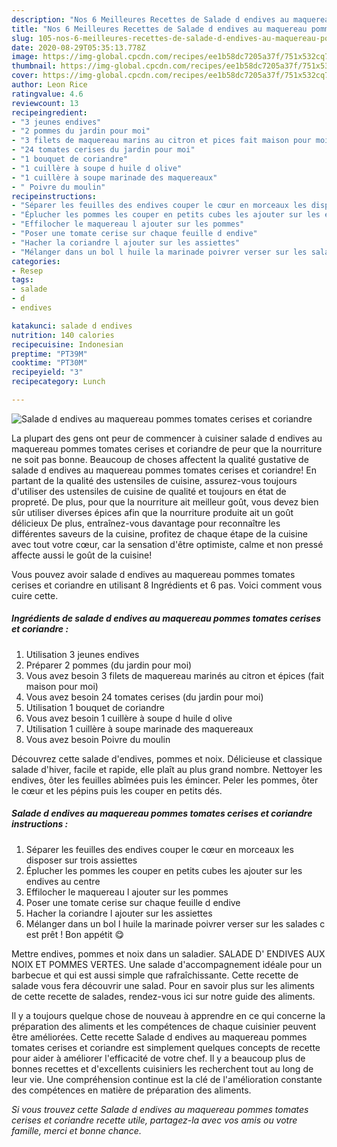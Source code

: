 ```yaml
---
description: "Nos 6 Meilleures Recettes de Salade d endives au maquereau pommes tomates cerises et coriandre"
title: "Nos 6 Meilleures Recettes de Salade d endives au maquereau pommes tomates cerises et coriandre"
slug: 105-nos-6-meilleures-recettes-de-salade-d-endives-au-maquereau-pommes-tomates-cerises-et-coriandre
date: 2020-08-29T05:35:13.778Z
image: https://img-global.cpcdn.com/recipes/ee1b58dc7205a37f/751x532cq70/salade-d-endives-au-maquereau-pommes-tomates-cerises-et-coriandre-photo-principale-de-la-recette.jpg
thumbnail: https://img-global.cpcdn.com/recipes/ee1b58dc7205a37f/751x532cq70/salade-d-endives-au-maquereau-pommes-tomates-cerises-et-coriandre-photo-principale-de-la-recette.jpg
cover: https://img-global.cpcdn.com/recipes/ee1b58dc7205a37f/751x532cq70/salade-d-endives-au-maquereau-pommes-tomates-cerises-et-coriandre-photo-principale-de-la-recette.jpg
author: Leon Rice
ratingvalue: 4.6
reviewcount: 13
recipeingredient:
- "3 jeunes endives"
- "2 pommes du jardin pour moi"
- "3 filets de maquereau marins au citron et pices fait maison pour moi"
- "24 tomates cerises du jardin pour moi"
- "1 bouquet de coriandre"
- "1 cuillère à soupe d huile d olive"
- "1 cuillère à soupe marinade des maquereaux"
- " Poivre du moulin"
recipeinstructions:
- "Séparer les feuilles des endives couper le cœur en morceaux les disposer sur trois assiettes"
- "Éplucher les pommes les couper en petits cubes les ajouter sur les endives au centre"
- "Effilocher le maquereau l ajouter sur les pommes"
- "Poser une tomate cerise sur chaque feuille d endive"
- "Hacher la coriandre l ajouter sur les assiettes"
- "Mélanger dans un bol l huile la marinade poivrer verser sur les salades c est prêt ! Bon appétit 😋"
categories:
- Resep
tags:
- salade
- d
- endives

katakunci: salade d endives 
nutrition: 140 calories
recipecuisine: Indonesian
preptime: "PT39M"
cooktime: "PT30M"
recipeyield: "3"
recipecategory: Lunch

---
```



![Salade d endives au maquereau pommes tomates cerises et coriandre](https://img-global.cpcdn.com/recipes/ee1b58dc7205a37f/751x532cq70/salade-d-endives-au-maquereau-pommes-tomates-cerises-et-coriandre-photo-principale-de-la-recette.jpg)

La plupart des gens ont peur de commencer à cuisiner salade d endives au maquereau pommes tomates cerises et coriandre de peur que la nourriture ne soit pas bonne. Beaucoup de choses affectent la qualité gustative de salade d endives au maquereau pommes tomates cerises et coriandre! En partant de la qualité des ustensiles de cuisine, assurez-vous toujours d'utiliser des ustensiles de cuisine de qualité et toujours en état de propreté. De plus, pour que la nourriture ait meilleur goût, vous devez bien sûr utiliser diverses épices afin que la nourriture produite ait un goût délicieux De plus, entraînez-vous davantage pour reconnaître les différentes saveurs de la cuisine, profitez de chaque étape de la cuisine avec tout votre cœur, car la sensation d'être optimiste, calme et non pressé affecte aussi le goût de la cuisine!

<!--inarticleads1-->

Vous pouvez avoir salade d endives au maquereau pommes tomates cerises et coriandre en utilisant 8 Ingrédients et 6 pas. Voici comment vous cuire cette.

##### Ingrédients de salade d endives au maquereau pommes tomates cerises et coriandre :

1. Utilisation 3 jeunes endives
1. Préparer 2 pommes (du jardin pour moi)
1. Vous avez besoin 3 filets de maquereau marinés au citron et épices (fait maison pour moi)
1. Vous avez besoin 24 tomates cerises (du jardin pour moi)
1. Utilisation 1 bouquet de coriandre
1. Vous avez besoin 1 cuillère à soupe d huile d olive
1. Utilisation 1 cuillère à soupe marinade des maquereaux
1. Vous avez besoin  Poivre du moulin


Découvrez cette salade d&#39;endives, pommes et noix. Délicieuse et classique salade d&#39;hiver, facile et rapide, elle plaît au plus grand nombre. Nettoyer les endives, ôter les feuilles abîmées puis les émincer. Peler les pommes, ôter le cœur et les pépins puis les couper en petits dés. 

<!--inarticleads2-->

##### Salade d endives au maquereau pommes tomates cerises et coriandre instructions :

1. Séparer les feuilles des endives couper le cœur en morceaux les disposer sur trois assiettes
1. Éplucher les pommes les couper en petits cubes les ajouter sur les endives au centre
1. Effilocher le maquereau l ajouter sur les pommes
1. Poser une tomate cerise sur chaque feuille d endive
1. Hacher la coriandre l ajouter sur les assiettes
1. Mélanger dans un bol l huile la marinade poivrer verser sur les salades c est prêt ! Bon appétit 😋


Mettre endives, pommes et noix dans un saladier. SALADE D&#39; ENDIVES AUX NOIX ET POMMES VERTES. Une salade d&#39;accompagnement idéale pour un barbecue et qui est aussi simple que rafraîchissante. Cette recette de salade vous fera découvrir une salad. Pour en savoir plus sur les aliments de cette recette de salades, rendez-vous ici sur notre guide des aliments. 

<!--inarticleads1-->

<p>
Il y a toujours quelque chose de nouveau à apprendre en ce qui concerne la préparation des aliments et les compétences de chaque cuisinier peuvent être améliorées. Cette recette Salade d endives au maquereau pommes tomates cerises et coriandre est simplement quelques concepts de recette pour aider à améliorer l'efficacité de votre chef. Il y a beaucoup plus de bonnes recettes et d'excellents cuisiniers les recherchent tout au long de leur vie. Une compréhension continue est la clé de l'amélioration constante des compétences en matière de préparation des aliments.
</p>

<p>
<i>Si vous trouvez cette Salade d endives au maquereau pommes tomates cerises et coriandre recette utile, partagez-la avec vos amis ou votre famille, merci et bonne chance.</i>
</p>
